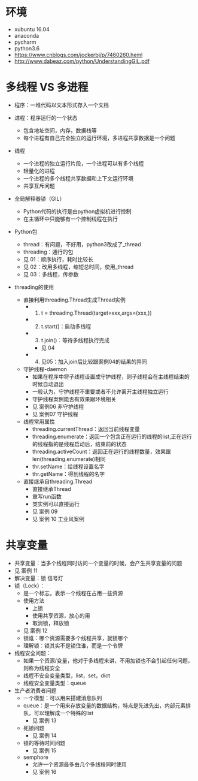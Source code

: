 # 环境
- xubuntu 16.04
- anaconda
- pycharm
- python3.6
- https://www.cnblogs.com/jockerbj/p/7460260.heml
- http://www.dabeaz.com/python/UnderstandingGIL.pdf

# 多线程 VS 多进程
- 程序：一堆代码以文本形式存入一个文档
- 进程：程序运行的一个状态
    - 包含地址空间，内存，数据栈等
    - 每个进程有自己完全独立的运行环境，多进程共享数据是一个问题
- 线程
    - 一个进程的独立运行片段，一个进程可以有多个线程
    - 轻量化的进程
    - 一个进程的多个线程共享数据和上下文运行环境
    - 共享互斥问题
- 全局解释器锁（GIL）
    - Python代码的执行是由python虚拟机进行控制
    - 在主循环中只能够有一个控制线程在执行

- Python包
    - thread：有问题，不好用，python3改成了_thread
    - threading：通行的包
    - 见 01：顺序执行，耗时比较长
    - 见 02：改用多线程，缩短总时间，使用_thread
    - 见 03：多线程，传参数
- threading的使用
    - 直接利用threading.Thread生成Thread实例
        - 1. t = threading.Thread(target=xxx,args=(xxx,))
        - 2. t.start()：启动多线程
        - 3. t.join()：等待多线程执行完成
            - 见 04
        - 4. 见05：加入join后比较跟案例04的结果的异同
    - 守护线程-daemon
        - 如果在程序中将子线程设置成守护线程，则子线程会在主线程结束的时候自动退出
        - 一般认为，守护线程不重要或者不允许离开主线程独立运行
        - 守护线程案例能否有效果跟环境相关
        - 见 案例06 非守护线程
        - 见 案例07 守护线程
    - 线程常用属性
        - threading.currentThread：返回当前线程变量
        - threading.enumerate：返回一个包含正在运行的线程的list,正在运行的线程指的是线程启动后，结束前的状态
        - threading.activeCount：返回正在运行的线程数量，效果跟len(threading.enumerate)相同
        - thr.setName：给线程设置名字
        - thr.getName：得到线程的名字
    - 直接继承自threading.Thread
        - 直接继承Thread
        - 重写run函数
        - 类实例可以直接运行
        - 见 案例 09
        - 见 案例 10 工业风案例
# 共享变量
- 共享变量：当多个线程同时访问一个变量的时候，会产生共享变量的问题
- 见 案例 11
- 解决变量：锁 信号灯
- 锁（Lock）：
    - 是一个标志，表示一个线程在占用一些资源
    - 使用方法
        - 上锁
        - 使用共享资源，放心的用
        - 取消锁，释放锁
    - 见 案例 12
    - 锁谁：哪个资源需要多个线程共享，就锁哪个
    - 理解锁：锁其实不是锁住谁，而是一个令牌
- 线程安全问题：
    - 如果一个资源/变量，他对于多线程来讲，不用加锁也不会引起任何问题，则称为线程安全
    - 线程不安全变量类型，list，set，dict
    - 线程安全变量类型：queue
- 生产者消费者问题
    - 一个模型：可以用来搭建消息队列
    - queue：是一个用来存放变量的数据结构，特点是先进先出，内部元素排队，可以理解成一个特殊的list
        - 见 案例 13
    - 死锁问题
        - 见 案例 14
    - 锁的等待时间问题
        - 见 案例 15
    - semphore 
        - 允许一个资源最多由几个多线程同时使用
        - 见 案例 16
        
        
        
        
        
